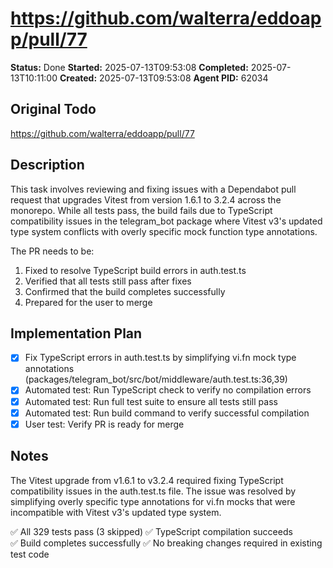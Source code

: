 # https://github.com/walterra/eddoapp/pull/77

**Status:** Done
**Started:** 2025-07-13T09:53:08
**Completed:** 2025-07-13T10:11:00
**Created:** 2025-07-13T09:53:08
**Agent PID:** 62034

## Original Todo

https://github.com/walterra/eddoapp/pull/77

## Description

This task involves reviewing and fixing issues with a Dependabot pull request that upgrades Vitest from version 1.6.1 to 3.2.4 across the monorepo. While all tests pass, the build fails due to TypeScript compatibility issues in the telegram_bot package where Vitest v3's updated type system conflicts with overly specific mock function type annotations.

The PR needs to be:
1. Fixed to resolve TypeScript build errors in auth.test.ts
2. Verified that all tests still pass after fixes
3. Confirmed that the build completes successfully
4. Prepared for the user to merge

## Implementation Plan

- [x] Fix TypeScript errors in auth.test.ts by simplifying vi.fn mock type annotations (packages/telegram_bot/src/bot/middleware/auth.test.ts:36,39)
- [x] Automated test: Run TypeScript check to verify no compilation errors
- [x] Automated test: Run full test suite to ensure all tests still pass
- [x] Automated test: Run build command to verify successful compilation
- [x] User test: Verify PR is ready for merge

## Notes

The Vitest upgrade from v1.6.1 to v3.2.4 required fixing TypeScript compatibility issues in the auth.test.ts file. The issue was resolved by simplifying overly specific type annotations for vi.fn mocks that were incompatible with Vitest v3's updated type system.

✅ All 329 tests pass (3 skipped)
✅ TypeScript compilation succeeds  
✅ Build completes successfully
✅ No breaking changes required in existing test code